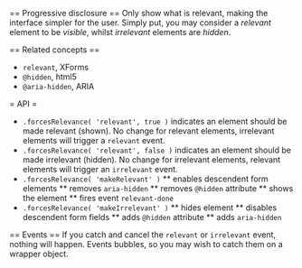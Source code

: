 == Progressive disclosure ==
Only show what is relevant, making the interface simpler for the user.
Simply put, you may consider a *relevant* element to be *visible*, whilst *irrelevant* elements are *hidden*.

== Related concepts ==
* `relevant`, XForms
* `@hidden`, html5
* `@aria-hidden`, ARIA

= API =
* `.forcesRelevance( 'relevant', true )` indicates an element should be made relevant (shown). No change for relevant elements, irrelevant elements will trigger a `relevant` event.
* `.forcesRelevance( 'relevant', false )` indicates an element should be made irrelevant (hidden). No change for irrelevant elements, relevant elements will trigger an `irrelevant` event.
* `.forcesRelevance( 'makeRelevant' )`
** enables descendent form elements
** removes `aria-hidden`
** removes `@hidden` attribute
** shows the element
** fires event `relevant-done`
* `.forcesRelevance( 'makeIrrelevant' )`
** hides element
** disables descendent form fields
** adds `@hidden` attribute
** adds `aria-hidden`

== Events ==
If you catch and cancel the `relevant` or `irrelevant` event, nothing will happen.
Events bubbles, so you may wish to catch them on a wrapper object.

